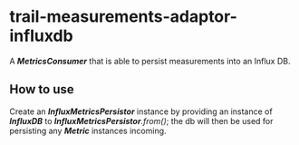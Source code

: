 # trail-measurements-adaptor-influxdb

A **_MetricsConsumer_** that is able to persist measurements into an Influx DB.

## How to use

Create an **_InfluxMetricsPersistor_** instance by providing an instance of **_InfluxDB_** to _**InfluxMetricsPersistor**.from()_; the db will then be used for persisting any **_Metric_** instances incoming.